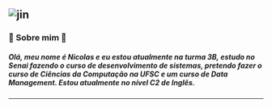 ![jin](https://github.com/Nicolas81194/Nicolas81194/assets/102532511/76ab7f9f-a1fa-42b6-8594-962395cf7213)
----------------------------------------------------------------------------------------------------------------
### 🤔 Sobre mim 🤔
##### Olá, meu nome é Nicolas e eu estou atualmente na turma 3B, estudo no Senai fazendo o curso de desenvolvimento de sistemas, pretendo fazer o curso de Ciências da Computação na UFSC e um curso de Data Management. Estou atualmente no nível C2 de Inglês.

##### 
----------------------------------------------------------------------------------------------------------------
